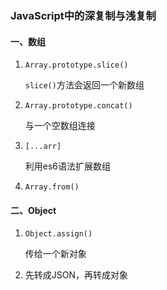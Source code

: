 ### JavaScript中的深复制与浅复制

#### 一、数组

1.  `Array.prototype.slice()`

    `slice()`方法会返回一个新数组

2.  `Array.prototype.concat()`

    与一个空数组连接

3.  `[...arr]`

    利用es6语法扩展数组

4.  `Array.from()`

#### 二、Object

1.  `Object.assign()`

    传给一个新对象

2.  先转成JSON，再转成对象